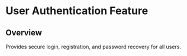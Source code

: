 # User Authentication Feature

## Overview
Provides secure login, registration, and password recovery for all users.
